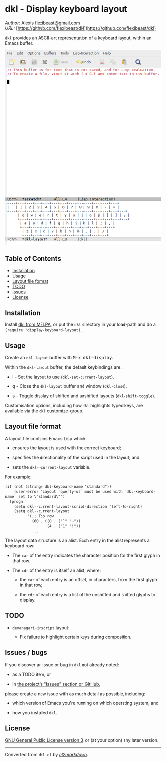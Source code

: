 # dkl - Display keyboard layout

*Author:* Alexis <flexibeast@gmail.com><br>
*URL:* [https://github.com/flexibeast/dkl](https://github.com/flexibeast/dkl)<br>

`dkl` provides an ASCII-art representation of a keyboard layout, within an Emacs buffer.

<img src="screencap.png">

## Table of Contents

- [Installation](#installation)
- [Usage](#usage)
- [Layout file format](#layout)
- [TODO](#todo)
- [Issues](#issues)
- [License](#license)

## Installation

Install [dkl from MELPA](http://melpa.org/#/ewmctrl), or put the `dkl` directory in your load-path and do a `(require 'display-keyboard-layout)`.

## Usage

Create an `dkl-layout` buffer with <kbd>M-x dkl-display</kbd>.

Within the `dkl-layout` buffer, the default keybindings are:

* l - Set the layout to use (`dkl-set-current-layout`).

* q - Close the `dkl-layout` buffer and window (`dkl-close`).

* s - Toggle display of shifted and unshifted layouts (`dkl-shift-toggle`).

Customisation options, including how `dkl` highlights typed keys, are available via the `dkl` customize-group.

<a name="layout"></a>

## Layout file format

A layout file contains Emacs Lisp which:

* ensures the layout is used with the correct keyboard;

* specifies the directionality of the script used in the layout; and

* sets the `dkl--current-layout` variable.

For example:

```elisp
(if (not (string= dkl-keyboard-name "standard"))
    (user-error "Layout `qwerty-us` must be used with `dkl-keyboard-name` set to \"standard\"")
  (progn
    (setq dkl--current-layout-script-direction 'left-to-right)
    (setq dkl--current-layout
          '(;; Top row
            (60 . ((0 . ("`" "~"))
                   (4 . ("1" "!"))
            ...
```

The layout data structure is an alist. Each entry in the alist represents a keyboard row:

* The `car` of the entry indicates the character position for the first glyph in that row.

* The `cdr` of the entry is itself an alist, where:

  * the `car` of each entry is an offset, in characters, from the first glyph in that row;

  * the `cdr` of each entry is a list of the unshifted and shifted glyphs to display.

## TODO

* `devanagari-inscript` layout:

  * Fix failure to highlight certain keys during composition.

## Issues / bugs

If you discover an issue or bug in `dkl` not already noted:

* as a TODO item, or

* in [the project's "Issues" section on GitHub](https://github.com/flexibeast/dkl/issues),

please create a new issue with as much detail as possible, including:

* which version of Emacs you're running on which operating system, and

* how you installed `dkl`.

## License

[GNU General Public License version 3](http://www.gnu.org/licenses/gpl.html), or (at your option) any later version.


---
Converted from `dkl.el` by [*el2markdown*](https://github.com/Lindydancer/el2markdown).
